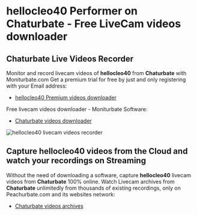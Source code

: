 # hellocleo40 Performer on Chaturbate - Free LiveCam videos downloader

## Chaturbate Live Videos Recorder

Monitor and record livecam videos of **hellocleo40** from **Chaturbate** with Moniturbate.com
Get a premium trial for free by just and only registering with your Email address:
* [hellocleo40 Premium videos downloader](https://moniturbate.com/request-demo-licence-key.html)

Free livecam videos downloader - Moniturbate Software:
* [Chaturbate videos downloader](https://moniturbate.com/moniturbate-download-software.html)

![hellocleo40 livecam videos recorder](https://peachurnet.com/templates/moniturbate-software.png)


## Capture hellocleo40 videos from the Cloud and watch your recordings on Streaming

Without the need of downloading a software, capture **hellocleo40** livecam videos from **Chaturbate** 100% online.
Watch Livecam archives from **Chaturbate** unlimitedly from thousands of existing recordings, only on Peachurbate.com and its websites network:
* [Chaturbate videos archives](https://peachurnet.com/)
